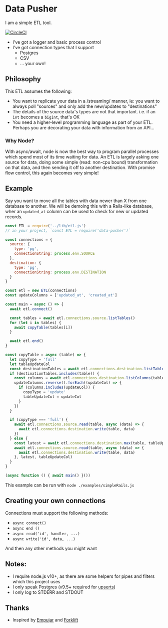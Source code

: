 # Data Pusher

I am a simple ETL tool.

[![CircleCI](https://circleci.com/gh/evantahler/data-pusher.svg?style=svg)](https://circleci.com/gh/evantahler/data-pusher)

* I've got a logger and basic process control
* I've got connection types that I support
  * Postgres
  * CSV
  * ... your own!

## Philosophy
This ETL assumes the following:
 * You want to replicate your data in a /streaming/ manner, ie: you want to always poll "sources" and only add the new/updates to "destinations"
 * The details of the source data's types are not that important.  i.e. if an `int` becomes a `bigint`, that's OK
 * You need a higher-level programming language as part of your ETL.  Perhaps you are decorating your data with information from an API...

### Why Node?
With async/await, node is now the best way to program parallel processes which spend most of its time waiting for data.  An ETL is largely asking one source for data, doing some simple (read: non-cpu bound) transformation on that data, and then sending it off to another destination.  With promise flow control, this again becomes very simple!

## Example
Say you want to move all the tables with data newer than X from one database to another.  We will be demoing this with a Rails-like database, wher an `updated_at` column can be used to check for new or updated records.

```js
const ETL = require('../lib/etl.js')
// in your project, `const ETL = require('data-pusher')`

const connections = {
  source: {
    type: 'pg',
    connectionString: process.env.SOURCE
  },
  destination: {
    type: 'pg',
    connectionString: process.env.DESTINATION
  }
}

const etl = new ETL(connections)
const updateColumns = ['updated_at', 'created_at']

const main = async () => {
  await etl.connect()

  const tables = await etl.connections.source.listTables()
  for (let i in tables) {
    await copyTable(tables[i])
  }

  await etl.end()
}

const copyTable = async (table) => {
  let copyType = 'full'
  let tableUpdateCol
  const destinationTables = await etl.connections.destination.listTables()
  if (destinationTables.includes(table)) {
    const columns = await etl.connections.destination.listColumns(table)
    updateColumns.reverse().forEach((updateCol) => {
      if (columns.includes(updateCol)) {
        copyType = 'update'
        tableUpdateCol = updateCol
      }
    })
  }

  if (copyType === 'full') {
    await etl.connections.source.read(table, async (data) => {
      await etl.connections.destination.write(table, data)
    })
  } else {
    const latest = await etl.connections.destination.max(table, tableUpdateCol)
    await etl.connections.source.read(table, async (data) => {
      await etl.connections.destination.write(table, data)
    }, latest, tableUpdateCol)
  }
}

(async function () { await main() }())
```
This example can be run with `node ./examples/simpleRails.js`

## Creating your own connections

Connections must support the following methods:
* `async connect()`
* `async end ()`
* `async read('id', handler, ...)`
* `async write('id', data, ...)`

And then any other methods you might want

## Notes:

* I require node.js v10+, as there are some helpers for pipes and filters which this project uses
* I only speak Postgres (v9.5+ required for [upserts](https://stackoverflow.com/questions/17267417/how-to-upsert-merge-insert-on-duplicate-update-in-postgresql))
* I only log to STDERR and STDOUT

## Thanks
* Inspired by [Empujar](https://github.com/taskrabbit/empujar) and [Forklift](https://github.com/taskrabbit/forklift)
